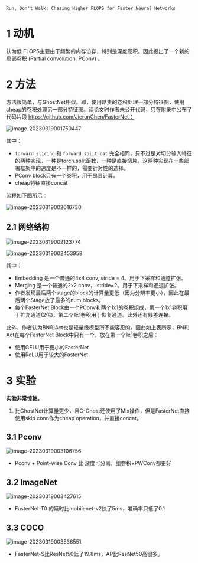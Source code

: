 `Run, Don't Walk: Chasing Higher FLOPS for Faster Neural Networks`

# 1 动机

认为低 FLOPS主要由于频繁的内存访存，特别是深度卷积。因此提出了一个新的局部卷积 (Partial convolution, PConv) 。



# 2 方法

方法很简单，与GhostNet相似。即，使用昂贵的卷积处理一部分特征图，使用cheap的卷积处理另一部分特征图。读论文时作者未公开代码，只在附录中公布了代码片段 https://github.com/JierunChen/FasterNet：

![image-20230319001750447](imgs/11-FasterNet/image-20230319001750447.png)

其中：

+ `forward_slicing` 和 `forward_split_cat` 完全相同，只不过是对切分输入特征的两种实现，一种是torch.split函数，一种是直接切片。这两种实现在一些部署框架中的速度是不一样的，需要针对性的选择。
+ PConv block只有一个卷积，用于昂贵计算。
+ cheap特征直接concat

流程如下图所示：

![image-20230319002016730](imgs/11-FasterNet/image-20230319002016730.png)

## 2.1 网络结构

![image-20230319002123774](imgs/11-FasterNet/image-20230319002123774.png)

![image-20230319002453958](imgs/11-FasterNet/image-20230319002453958.png)

其中：

+ Embedding 是一个普通的4x4 conv, stride = 4。用于下采样和通道扩张。
+ Merging 是一个普通的2x2 conv， stride=2。用于下采样和通道扩张。
+ 作者发现最后两个stage的block的计算量更低（因为分辨率更小），因此在最后两个Stage放了最多的num blocks。
+ 每个FasterNet Block由一个PConv和两个1x1的卷积组成，第一个1x1卷积用于扩充通道(2倍)，第二个1x1卷积用于恢复通道。此外还有残差连接。

此外，作者认为BN和Act也是轻量级模型所不能容忍的。因此如上表所示，BN和Act在每个FasterNet Block中只有一个，放在第一个1x1卷积之后：

+ 使用GELU用于更小的FasterNet
+ 使用ReLU用于较大的FasterNet

# 3 实验

**实验非常惊艳。**

1. 比GhostNet计算量更少，且G-Ghost还使用了Mix操作，但是FasterNet直接使用skip conn作为cheap operation，并直接concat。

## 3.1 Pconv

![image-20230319003106756](imgs/11-FasterNet/image-20230319003106756.png)

+ Pconv + Point-wise Conv 比 深度可分离，组卷积+PWConv都更好

## 3.2 ImageNet

![image-20230319003427615](imgs/11-FasterNet/image-20230319003427615.png)

+ FasterNet-T0 的延时比mobilenet-v2快了5ms，准确率只低了0.1

## 3.3 COCO

![image-20230319003536551](imgs/11-FasterNet/image-20230319003536551.png)

+ FasterNet-S比ResNet50低了19.8ms，AP比ResNet50高很多。

